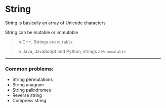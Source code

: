 # String

String is basically an array of Unicode characters

String can be mutable or immutable

> In C++, Strings are `mutable`

> In Java, JavaScript and Python, strings are `immutable`

---

### Common problems:

- String permutations
- String anagram
- String palindromes
- Reverse string
- Compress string
